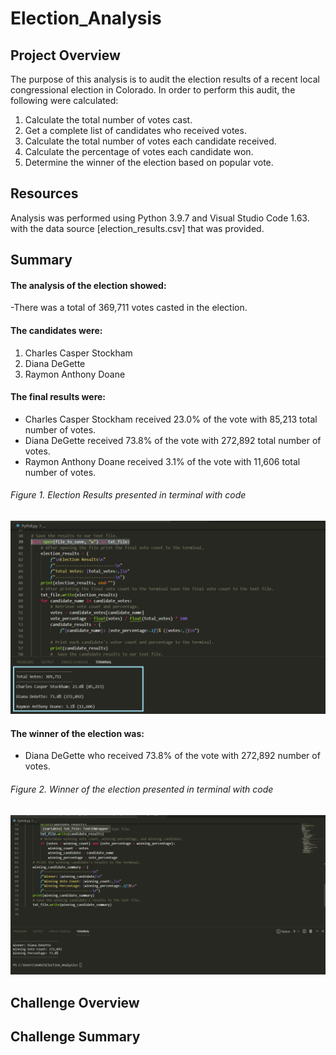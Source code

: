 # Election_Analysis

## Project Overview
The purpose of this analysis is to audit the election results of a recent local congressional election in Colorado.
In order to perform this audit, the following were calculated: 
1. Calculate the total number of votes cast.
2. Get a complete list of candidates who received votes.
3. Calculate the total number of votes each candidate received.
4. Calculate the percentage of votes each candidate won.
5. Determine the winner of the election based on popular vote.
## Resources
Analysis was performed using Python 3.9.7 and Visual Studio Code 1.63. with the data source [election_results.csv] that was provided.
## Summary
#### The analysis of the election showed:
-There was a total of 369,711 votes casted in the election.

#### The candidates were:
   1. Charles Casper Stockham
   2. Diana DeGette 
   3. Raymon Anthony Doane
#### The final results were:
  - Charles Casper Stockham received 23.0% of the vote with 85,213 total number of votes.
  - Diana DeGette received 73.8% of the vote with 272,892 total number of votes.
  - Raymon Anthony Doane received 3.1% of the vote with 11,606 total number of votes.

###### Figure 1. Election Results presented in terminal with code
![Election_results](Election_results.png)

#### The winner of the election was:
  - Diana DeGette who received 73.8% of the vote with 272,892 number of votes.
###### Figure 2. Winner of the election presented in terminal with code
![Election_winner](Election_winner.png)

## Challenge Overview

## Challenge Summary
